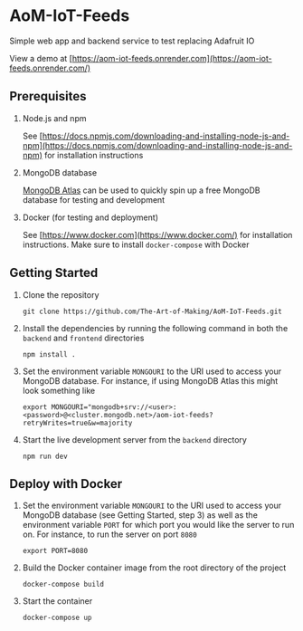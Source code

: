 # AoM-IoT-Feeds

Simple web app and backend service to test replacing Adafruit IO

View a demo at [https://aom-iot-feeds.onrender.com](https://aom-iot-feeds.onrender.com/)

## Prerequisites

1. Node.js and npm

   See [https://docs.npmjs.com/downloading-and-installing-node-js-and-npm](https://docs.npmjs.com/downloading-and-installing-node-js-and-npm) for installation instructions

2. MongoDB database

   [MongoDB Atlas](https://www.mongodb.com/atlas/database) can be used to quickly spin up a free MongoDB database for testing and development

3. Docker (for testing and deployment)

   See [https://www.docker.com](https://www.docker.com/) for installation instructions. Make sure to install `docker-compose` with Docker

## Getting Started

1. Clone the repository

   `git clone https://github.com/The-Art-of-Making/AoM-IoT-Feeds.git`

2. Install the dependencies by running the following command in both the `backend` and `frontend` directories

   `npm install .`

3. Set the environment variable `MONGOURI` to the URI used to access your MongoDB database. For instance, if using MongoDB Atlas this might look something like

   `export MONGOURI="mongodb+srv://<user>:<password>@<cluster.mongodb.net>/aom-iot-feeds?retryWrites=true&w=majority`

4. Start the live development server from the `backend` directory

   `npm run dev`

## Deploy with Docker

1. Set the environment variable `MONGOURI` to the URI used to access your MongoDB database (see Getting Started, step 3) as well as the environment variable `PORT` for which port you would like the server to run on. For instance, to run the server on port `8080`

   `export PORT=8080`

2. Build the Docker container image from the root directory of the project

   `docker-compose build`

3. Start the container

   `docker-compose up`

